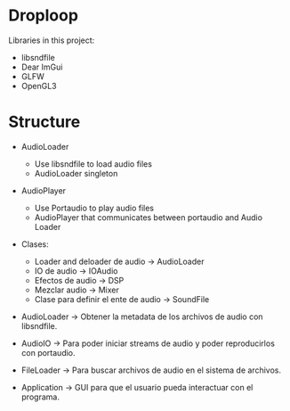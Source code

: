 # Droploop

Libraries in this project:
- libsndfile
- Dear ImGui
- GLFW
- OpenGL3

# Structure
- AudioLoader
	- Use libsndfile to load audio files
	- AudioLoader singleton

- AudioPlayer
	- Use Portaudio to play audio files
	- AudioPlayer that communicates between portaudio and Audio Loader
- Clases:
	- Loader and deloader de audio -> AudioLoader
	- IO de audio -> IOAudio
	- Efectos de audio -> DSP
	- Mezclar audio ->  Mixer
	- Clase para definir el ente de audio -> SoundFile 
	

- AudioLoader -> Obtener la metadata de los archivos de audio con libsndfile.
- AudioIO -> Para poder iniciar streams de audio y poder reproducirlos con portaudio.
- FileLoader -> Para buscar archivos de audio en el sistema de archivos.
- Application -> GUI para que el usuario pueda interactuar con el programa.